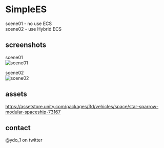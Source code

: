 # SimpleES
  scene01 - no use ECS  
  scene02 - use Hybrid ECS  
  

## screenshots

  scene01  
  <img src="https://user-images.githubusercontent.com/663291/48871398-ec46d380-ee27-11e8-964c-b08c76aef075.png" alt="scene01" title="scene01">  
  
  scene02  
  <img src="https://user-images.githubusercontent.com/663291/48871426-097ba200-ee28-11e8-80e3-2fc24450d5f4.png" alt="scene02" title="scene02">  
  
  
## assets
  https://assetstore.unity.com/packages/3d/vehicles/space/star-sparrow-modular-spaceship-73167  

## contact
  @ydo_1 on twitter  
 
